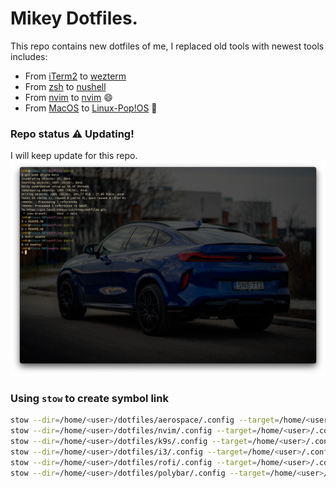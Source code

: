 # Mikey Dotfiles.
This repo contains new dotfiles of me, I replaced old tools with newest tools includes:
- From [iTerm2]() to [wezterm]()
- From [zsh]() to [nushell]()
- From [nvim]() to [nvim]() :smile:
- From [MacOS]() to [Linux-Pop!OS]() :rocket:

### Repo status :warning: Updating!
I will keep update for this repo.
![current-terminal](./assets/new-wezterm.png)

### Using `stow` to create symbol link
```bash
stow --dir=/home/<user>/dotfiles/aerospace/.config --target=/home/<user>/.config .
stow --dir=/home/<user>/dotfiles/nvim/.config --target=/home/<user>/.config .
stow --dir=/home/<user>/dotfiles/k9s/.config --target=/home/<user>/.config .
stow --dir=/home/<user>/dotfiles/i3/.config --target=/home/<user>/.config .
stow --dir=/home/<user>/dotfiles/rofi/.config --target=/home/<user>/.config .
stow --dir=/home/<user>/dotfiles/polybar/.config --target=/home/<user>/.config .
```
